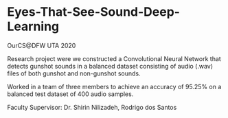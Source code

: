 # Eyes-That-See-Sound-Deep-Learning

OurCS@DFW UTA 2020

Research project were we constructed a Convolutional Neural Network that detects gunshot sounds in a balanced dataset consisting of audio (.wav) files of both gunshot and non-gunshot sounds.

Worked in a team of three members to achieve an accuracy of 95.25% on a balanced test dataset of 400 audio samples.

Faculty Supervisor: Dr. Shirin Nilizadeh, Rodrigo dos Santos
